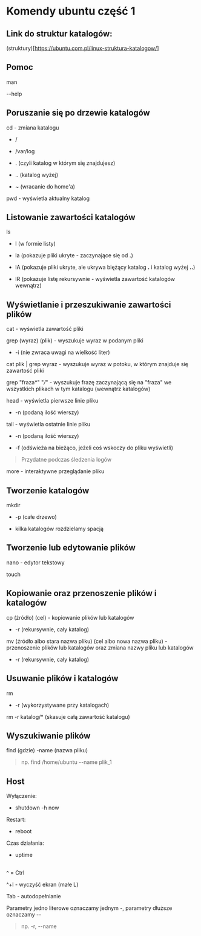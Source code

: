 # Komendy ubuntu część 1

## Link do struktur katalogów:
(struktury)[https://ubuntu.com.pl/linux-struktura-katalogow/]

## Pomoc
man

--help

## Poruszanie się po drzewie katalogów

cd - zmiana katalogu
- /

- /var/log

- . (czyli katalog w którym się znajdujesz)

- .. (katalog wyżej)

- ~ (wracanie do home'a)

pwd - wyświetla aktualny katalog

## Listowanie zawartości katalogów

ls
- l (w formie listy)

- la (pokazuje pliki ukryte - zaczynające się od **.**)

- lA (pokazuje pliki ukryte, ale ukrywa biężący katalog **.** i katalog wyżej **..**)

- lR (pokazuje listę rekursywnie - wyświetla zawartość katalogów wewnątrz)

## Wyświetlanie i przeszukiwanie zawartości plików
cat - wyświetla zawartość pliki

grep (wyraz) (plik) - wyszukuje wyraz w podanym pliki
- -i (nie zwraca uwagi na wielkość liter)

cat plik | grep wyraz - wyszukuje wyraz w potoku, w którym znajduje się zawartość pliki

grep "fraza*" "*/*" - wyszukuje frazę zaczynającą się na "fraza" we wszystkich plikach w tym katalogu (wewnątrz katalogów)

head - wyświetla pierwsze linie pliku
- -n (podaną ilość wierszy)

tail - wyświetla ostatnie linie pliku

- -n (podaną ilość wierszy)

- -f (odświeża na bieżąco, jeżeli coś wskoczy do pliku wyświetli)

> Przydatne podczas śledzenia logów

more - interaktywne przeglądanie pliku

## Tworzenie katalogów
mkdir
- -p (całe drzewo)

- kilka katalogów rozdzielamy spacją

## Tworzenie lub edytowanie plików
nano - edytor tekstowy

touch

## Kopiowanie oraz przenoszenie plików i katalogów
cp (źródło) (cel) - kopiowanie plików lub katalogów

- -r (rekursywnie, cały katalog)

mv (źródło albo stara nazwa pliku) (cel albo nowa nazwa pliku) - przenoszenie plików lub katalogów oraz zmiana nazwy pliku lub katalogów
- -r (rekursywnie, cały katalog)

## Usuwanie plików i katalogów
rm
- -r (wykorzystywane przy katalogach)

rm -r katalog/* (skasuje całą zawartość katalogu)

## Wyszukiwanie plików
find (gdzie) -name (nazwa pliku)

> np. find /home/ubuntu --name plik_1

## Host

Wyłączenie:

- shutdown -h now

Restart:

- reboot

Czas działania:

- uptime

##

^ = Ctrl

^+l - wyczyść ekran (małe L)

Tab - autodopełnianie

Parametry jedno literowe oznaczamy jednym -,
parametry dłuższe oznaczamy --

> np. -r, --name